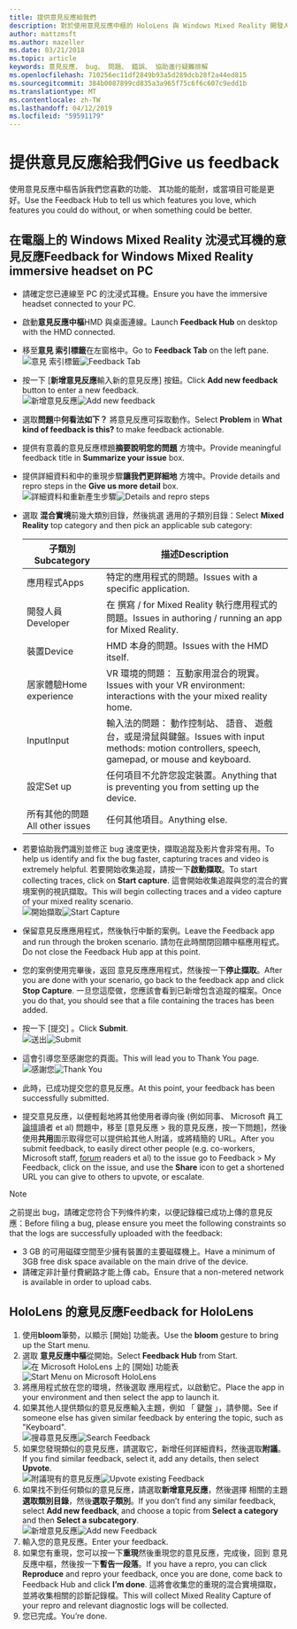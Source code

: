 ```yaml
---
title: 提供意見反應給我們
description: 對於使用意見反應中樞的 HoloLens 與 Windows Mixed Reality 開發人員建立可採取動作的意見反應。
author: mattzmsft
ms.author: mazeller
ms.date: 03/21/2018
ms.topic: article
keywords: 意見反應、 bug、 問題、 錯誤、 協助進行疑難排解
ms.openlocfilehash: 710256ec11df2849b93a5d289dcb28f2a44ed815
ms.sourcegitcommit: 384b0087899cd835a3a965f75c6f6c607c9edd1b
ms.translationtype: MT
ms.contentlocale: zh-TW
ms.lasthandoff: 04/12/2019
ms.locfileid: "59591179"
---
```

# <a name="give-us-feedback"></a><span data-ttu-id="b3940-104">提供意見反應給我們</span><span class="sxs-lookup"><span data-stu-id="b3940-104">Give us feedback</span></span>

<span data-ttu-id="b3940-105">使用意見反應中樞告訴我們您喜歡的功能、 其功能的能耐，或當項目可能是更好。</span><span class="sxs-lookup"><span data-stu-id="b3940-105">Use the Feedback Hub to tell us which features you love, which features you could do without, or when something could be better.</span></span>

## <a name="feedback-for-windows-mixed-reality-immersive-headset-on-pc"></a><span data-ttu-id="b3940-106">在電腦上的 Windows Mixed Reality 沈浸式耳機的意見反應</span><span class="sxs-lookup"><span data-stu-id="b3940-106">Feedback for Windows Mixed Reality immersive headset on PC</span></span>

* <span data-ttu-id="b3940-107">請確定您已連線至 PC 的沈浸式耳機。</span><span class="sxs-lookup"><span data-stu-id="b3940-107">Ensure you have the immersive headset connected to your PC.</span></span>
* <span data-ttu-id="b3940-108">啟動**意見反應中樞**HMD 與桌面連線。</span><span class="sxs-lookup"><span data-stu-id="b3940-108">Launch **Feedback Hub** on desktop with the HMD connected.</span></span>
* <span data-ttu-id="b3940-109">移至**意見 索引標籤**在左窗格中。</span><span class="sxs-lookup"><span data-stu-id="b3940-109">Go to **Feedback Tab** on the left pane.</span></span> <br>
  <span data-ttu-id="b3940-110">![意見 索引標籤](images/feedback1-600px.png)</span><span class="sxs-lookup"><span data-stu-id="b3940-110">![Feedback Tab](images/feedback1-600px.png)</span></span>
* <span data-ttu-id="b3940-111">按一下 [**新增意見反應**輸入新的意見反應] 按鈕。</span><span class="sxs-lookup"><span data-stu-id="b3940-111">Click **Add new feedback** button to enter a new feedback.</span></span><br>
  <span data-ttu-id="b3940-112">![新增意見反應](images/feedback2-600px.png)</span><span class="sxs-lookup"><span data-stu-id="b3940-112">![Add new feedback](images/feedback2-600px.png)</span></span>
* <span data-ttu-id="b3940-113">選取**問題**中**何看法如下？** 將意見反應可採取動作。</span><span class="sxs-lookup"><span data-stu-id="b3940-113">Select **Problem** in **What kind of feedback is this?** to make feedback actionable.</span></span>
* <span data-ttu-id="b3940-114">提供有意義的意見反應標題**摘要說明您的問題** 方塊中。</span><span class="sxs-lookup"><span data-stu-id="b3940-114">Provide meaningful feedback title in **Summarize your issue** box.</span></span>
* <span data-ttu-id="b3940-115">提供詳細資料和中的重現步驟**讓我們更詳細地** 方塊中。</span><span class="sxs-lookup"><span data-stu-id="b3940-115">Provide details and repro steps in the **Give us more detail** box.</span></span><br>
  <span data-ttu-id="b3940-116">![詳細資料和重新產生步驟](images/feedback3-600px.png)</span><span class="sxs-lookup"><span data-stu-id="b3940-116">![Details and repro steps](images/feedback3-600px.png)</span></span>
* <span data-ttu-id="b3940-117">選取 **混合實境**前幾大類別目錄，然後挑選 適用的子類別目錄：</span><span class="sxs-lookup"><span data-stu-id="b3940-117">Select **Mixed Reality** top category and then pick an applicable sub category:</span></span>

  |  <span data-ttu-id="b3940-118">子類別</span><span class="sxs-lookup"><span data-stu-id="b3940-118">Subcategory</span></span>  |  <span data-ttu-id="b3940-119">描述</span><span class="sxs-lookup"><span data-stu-id="b3940-119">Description</span></span> | 
  |----------|----------|
  |  <span data-ttu-id="b3940-120">應用程式</span><span class="sxs-lookup"><span data-stu-id="b3940-120">Apps</span></span>  |  <span data-ttu-id="b3940-121">特定的應用程式的問題。</span><span class="sxs-lookup"><span data-stu-id="b3940-121">Issues with a specific application.</span></span> | 
  |  <span data-ttu-id="b3940-122">開發人員</span><span class="sxs-lookup"><span data-stu-id="b3940-122">Developer</span></span>  |  <span data-ttu-id="b3940-123">在 撰寫 / for Mixed Reality 執行應用程式的問題。</span><span class="sxs-lookup"><span data-stu-id="b3940-123">Issues in authoring / running an app for Mixed Reality.</span></span> | 
  |  <span data-ttu-id="b3940-124">裝置</span><span class="sxs-lookup"><span data-stu-id="b3940-124">Device</span></span>  |  <span data-ttu-id="b3940-125">HMD 本身的問題。</span><span class="sxs-lookup"><span data-stu-id="b3940-125">Issues with the HMD itself.</span></span> | 
  |  <span data-ttu-id="b3940-126">居家體驗</span><span class="sxs-lookup"><span data-stu-id="b3940-126">Home experience</span></span>  |  <span data-ttu-id="b3940-127">VR 環境的問題： 互動家用混合的現實。</span><span class="sxs-lookup"><span data-stu-id="b3940-127">Issues with your VR environment: interactions with the your mixed reality home.</span></span> | 
  |  <span data-ttu-id="b3940-128">Input</span><span class="sxs-lookup"><span data-stu-id="b3940-128">Input</span></span>  |  <span data-ttu-id="b3940-129">輸入法的問題： 動作控制站、 語音、 遊戲台，或是滑鼠與鍵盤。</span><span class="sxs-lookup"><span data-stu-id="b3940-129">Issues with input methods: motion controllers, speech, gamepad, or mouse and keyboard.</span></span> | 
  |  <span data-ttu-id="b3940-130">設定</span><span class="sxs-lookup"><span data-stu-id="b3940-130">Set up</span></span>  |  <span data-ttu-id="b3940-131">任何項目不允許您設定裝置。</span><span class="sxs-lookup"><span data-stu-id="b3940-131">Anything that is preventing you from setting up the device.</span></span> | 
  |  <span data-ttu-id="b3940-132">所有其他的問題</span><span class="sxs-lookup"><span data-stu-id="b3940-132">All other issues</span></span>  |  <span data-ttu-id="b3940-133">任何其他項目。</span><span class="sxs-lookup"><span data-stu-id="b3940-133">Anything else.</span></span> |
  
* <span data-ttu-id="b3940-134">若要協助我們識別並修正 bug 速度更快，擷取追蹤及影片會非常有用。</span><span class="sxs-lookup"><span data-stu-id="b3940-134">To help us identify and fix the bug faster, capturing traces and video is extremely helpful.</span></span> <span data-ttu-id="b3940-135">若要開始收集追蹤，請按一下**啟動擷取**。</span><span class="sxs-lookup"><span data-stu-id="b3940-135">To start collecting traces, click on **Start capture**.</span></span> <span data-ttu-id="b3940-136">這會開始收集追蹤與您的混合的實境案例的視訊擷取。</span><span class="sxs-lookup"><span data-stu-id="b3940-136">This will begin collecting traces and a video capture of your mixed reality scenario.</span></span><br>
  <span data-ttu-id="b3940-137">![開始擷取](images/feedback4-600px.png)</span><span class="sxs-lookup"><span data-stu-id="b3940-137">![Start Capture](images/feedback4-600px.png)</span></span>
* <span data-ttu-id="b3940-138">保留意見反應應用程式，然後執行中斷的案例。</span><span class="sxs-lookup"><span data-stu-id="b3940-138">Leave the Feedback app and run through the broken scenario.</span></span> <span data-ttu-id="b3940-139">請勿在此時關閉回饋中樞應用程式。</span><span class="sxs-lookup"><span data-stu-id="b3940-139">Do not close the Feedback Hub app at this point.</span></span>
* <span data-ttu-id="b3940-140">您的案例使用完畢後，返回 意見反應應用程式，然後按一下**停止擷取**。</span><span class="sxs-lookup"><span data-stu-id="b3940-140">After you are done with your scenario, go back to the feedback app and click **Stop Capture**.</span></span> <span data-ttu-id="b3940-141">一旦您這麼做，您應該會看到已新增包含追蹤的檔案。</span><span class="sxs-lookup"><span data-stu-id="b3940-141">Once you do that, you should see that a file containing the traces has been added.</span></span>
* <span data-ttu-id="b3940-142">按一下 [提交] 。</span><span class="sxs-lookup"><span data-stu-id="b3940-142">Click **Submit**.</span></span><br>
  <span data-ttu-id="b3940-143">![送出](images/feedback5-600px.png)</span><span class="sxs-lookup"><span data-stu-id="b3940-143">![Submit](images/feedback5-600px.png)</span></span>
* <span data-ttu-id="b3940-144">這會引導您至感謝您的頁面。</span><span class="sxs-lookup"><span data-stu-id="b3940-144">This will lead you to Thank You page.</span></span><br>
  <span data-ttu-id="b3940-145">![感謝您](images/feedback6-600px.png)</span><span class="sxs-lookup"><span data-stu-id="b3940-145">![Thank You](images/feedback6-600px.png)</span></span>
* <span data-ttu-id="b3940-146">此時，已成功提交您的意見反應。</span><span class="sxs-lookup"><span data-stu-id="b3940-146">At this point, your feedback has been successfully submitted.</span></span>
* <span data-ttu-id="b3940-147">提交意見反應，以便輕鬆地將其他使用者導向後 (例如同事、 Microsoft 員工[論壇](https://forums.hololens.com/)讀者 et al) 問題中，移至 [意見反應 > 我的意見反應，按一下問題]，然後使用**共用**圖示取得您可以提供給其他人附議，或將精簡的 URL。</span><span class="sxs-lookup"><span data-stu-id="b3940-147">After you submit feedback, to easily direct other people (e.g. co-workers, Microsoft staff, [forum](https://forums.hololens.com/) readers et al) to the issue go to Feedback > My Feedback, click on the issue, and use the **Share** icon to get a shortened URL you can give to others to upvote, or escalate.</span></span>

>[!NOTE]
><span data-ttu-id="b3940-148">之前提出 bug，請確定您符合下列條件約束，以便記錄檔已成功上傳的意見反應：</span><span class="sxs-lookup"><span data-stu-id="b3940-148">Before filing a bug, please ensure you meet the following constraints so that the logs are successfully uploaded with the feedback:</span></span>
> - <span data-ttu-id="b3940-149">3 GB 的可用磁碟空間至少擁有裝置的主要磁碟機上。</span><span class="sxs-lookup"><span data-stu-id="b3940-149">Have a minimum of 3GB free disk space available on the main drive of the device.</span></span>
> - <span data-ttu-id="b3940-150">請確定非計量付費網路才能上傳 cab。</span><span class="sxs-lookup"><span data-stu-id="b3940-150">Ensure that a non-metered network is available in order to upload cabs.</span></span>

## <a name="feedback-for-hololens"></a><span data-ttu-id="b3940-151">HoloLens 的意見反應</span><span class="sxs-lookup"><span data-stu-id="b3940-151">Feedback for HoloLens</span></span>

1. <span data-ttu-id="b3940-152">使用**bloom**筆勢，以顯示 [開始] 功能表。</span><span class="sxs-lookup"><span data-stu-id="b3940-152">Use the **bloom** gesture to bring up the Start menu.</span></span>
2. <span data-ttu-id="b3940-153">選取 **意見反應中樞**從開始。</span><span class="sxs-lookup"><span data-stu-id="b3940-153">Select **Feedback Hub** from Start.</span></span><br>
  <span data-ttu-id="b3940-154">![在 Microsoft HoloLens 上的 [開始] 功能表](images/startmenu.jpg)</span><span class="sxs-lookup"><span data-stu-id="b3940-154">![Start Menu on Microsoft HoloLens](images/startmenu.jpg)</span></span>
3. <span data-ttu-id="b3940-155">將應用程式放在您的環境，然後選取 應用程式，以啟動它。</span><span class="sxs-lookup"><span data-stu-id="b3940-155">Place the app in your environment and then select the app to launch it.</span></span>
4. <span data-ttu-id="b3940-156">如果其他人提供類似的意見反應輸入主題，例如 「 鍵盤 」，請參閱。</span><span class="sxs-lookup"><span data-stu-id="b3940-156">See if someone else has given similar feedback by entering the topic, such as "Keyboard".</span></span><br>
  <span data-ttu-id="b3940-157">![搜尋意見反應](images/searchfeedback-500px.jpg)</span><span class="sxs-lookup"><span data-stu-id="b3940-157">![Search Feedback](images/searchfeedback-500px.jpg)</span></span>
5. <span data-ttu-id="b3940-158">如果您發現類似的意見反應，請選取它，新增任何詳細資料，然後選取**附議**。</span><span class="sxs-lookup"><span data-stu-id="b3940-158">If you find similar feedback, select it, add any details, then select **Upvote**.</span></span><br>
  <span data-ttu-id="b3940-159">![附議現有的意見反應](images/upvotefeedback-500px.jpg)</span><span class="sxs-lookup"><span data-stu-id="b3940-159">![Upvote existing Feedback](images/upvotefeedback-500px.jpg)</span></span>
6. <span data-ttu-id="b3940-160">如果找不到任何類似的意見反應，請選取**新增意見反應**，然後選擇 相關的主題**選取類別目錄**，然後**選取子類別**。</span><span class="sxs-lookup"><span data-stu-id="b3940-160">If you don’t find any similar feedback, select **Add new feedback**, and choose a topic from **Select a category** and then **Select a subcategory**.</span></span><br>
  <span data-ttu-id="b3940-161">![新增意見反應](images/addnewfeedback-500px.jpg)</span><span class="sxs-lookup"><span data-stu-id="b3940-161">![Add new Feedback](images/addnewfeedback-500px.jpg)</span></span>
7. <span data-ttu-id="b3940-162">輸入您的意見反應。</span><span class="sxs-lookup"><span data-stu-id="b3940-162">Enter your feedback.</span></span>
8. <span data-ttu-id="b3940-163">如果您有重現，您可以按一下**重現**然後重現您的意見反應，完成後，回到 意見反應中樞，然後按一下**暫告一段落**。</span><span class="sxs-lookup"><span data-stu-id="b3940-163">If you have a repro, you can click **Reproduce** and repro your feedback, once you are done, come back to Feedback Hub and click **I’m done**.</span></span> <span data-ttu-id="b3940-164">這將會收集您的重現的混合實境擷取，並將收集相關的診斷記錄檔。</span><span class="sxs-lookup"><span data-stu-id="b3940-164">This will collect Mixed Reality Capture of your repro and relevant diagnostic logs will be collected.</span></span>
9. <span data-ttu-id="b3940-165">您已完成。</span><span class="sxs-lookup"><span data-stu-id="b3940-165">You’re done.</span></span>
